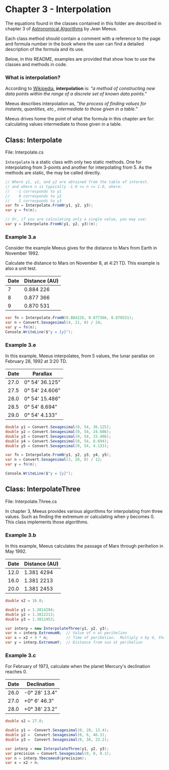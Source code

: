 # Chapter 3 - Interpolation
The equations found in the classes contained in this folder are described in chapter 3 of [Astronomical Algorithms](https://www.willbell.com/math/mc1.htm) by Jean Meeus.

Each class method should contain a comment with a reference to the page and formula number in the book where the user can find a detailed description of the formula and its use.

Below, in this README, examples are provided that show how to use the classes and methods in code.

### What is interpolation?
According to [Wikipedia](https://en.wikipedia.org/wiki/Interpolation), **interpolation** is: _"a method of constructing new data points within the range of a discrete set of known data points."_

Meeus describes interpolation as, _"the process of finding values for instants, quantities, etc., intermediate to those given in a table."_

Meeus drives home the point of what the formula in this chapter are for: calculating values intermediate to those given in a table.

## Class: Interpolate
File: Interpolate.cs

`Interpolate` is a static class with only two static methods.  One for interpolating from 3-points and another for interpolating from 5.  As the methods are static, the may be called directly.

```csharp
// Where y1, y2, and y2 are obtained from the table of interest.
// and where n is typically -1.0 <= n <= 1.0, where:
//   -1 corresponds to y1
//    0 corresponds to y2
//    1 corresponds to y3
var fn = Interpolate.FromN(y1, y2, y3);
var y = fn(n);

// Or, if you are calculating only a single value, you may use:
var y = Interpolate.FromN(y1, y2, y3)(n);
```
### Example 3.a
Consider the example Meeus gives for the distance to Mars from Earth in November 1992.

Calculate the distance to Mars on November 8, at 4:21 TD.  This example is also a unit test.

Date | Distance (AU)
--- | ---
7 | 0.884 226
8 | 0.877 366
9 | 0.870 531

```csharp
var fn = Interpolate.FromN(0.884226, 0.877366, 0.870531);
var n = Convert.Sexagesimal(4, 21, 0) / 24;
var y = fn(n);
Console.WriteLine($"y = {y}");
```
### Example 3.e
In this example, Meeus interpolates, from 5 values, the lunar parallax on February 28, 1992 at 3:20 TD.

Date | Parallax
--- | ---
27.0 | 0&deg; 54' 36.125"
27.5 | 0&deg; 54' 24.606"
28.0 | 0&deg; 54' 15.486"
28.5 | 0&deg; 54' 8.694"
29.0 | 0&deg; 54' 4.133"

```csharp
double y1 = Convert.Sexagesimal(0, 54, 36.125);
double y2 = Convert.Sexagesimal(0, 54, 24.606);
double y3 = Convert.Sexagesimal(0, 54, 15.486);
double y4 = Convert.Sexagesimal(0, 54, 8.694);
double y5 = Convert.Sexagesimal(0, 54, 4.133);

var fn = Interpolate.FromN(y1, y2, y3, y4, y5);
var n = Convert.Sexagesimal(3, 20, 0) / 12;
var y = fn(n);

Console.WriteLine($"y = {y}");
```
## Class: InterpolateThree
File: Interpolate.Three.cs

In chapter 3, Meeus provides various algorithms for interpolating from three values.  Such as finding the extremum or calculating when y becomes 0.  This class implements those algorithms.
### Example 3.b
In this example, Meeus calculates the passage of Mars through perihelion in May 1992.

Date | Distance (AU)
--- | ---
12.0 | 1.381 4294
16.0 | 1.381 2213
20.0 | 1.381 2453
```csharp
double x2 = 16.0;

double y1 = 1.3814294;
double y2 = 1.3812213;
double y3 = 1.3812453;

var interp = new InterpolateThree(y1, y2, y3);
var n = interp.ExtremumN;  // Value of n at perihelion
var x = x2 + 4 * n;        // Time of perihelion.  Multiply n by 4, the table interval
var y = interp.ExtremumY;  // Distance from sun at perihelion
```
### Example 3.c
For February of 1973, calculate when the planet Mercury's declination reaches 0.

Date | Declination
--- | ---
26.0 | -0&deg; 28' 13.4"
27.0 | +0&deg; 6' 46.3"
28.0 | +0&deg; 38' 23.2"

```csharp
double x2 = 27.0;

double y1 = -Convert.Sexagesimal(0, 28, 13.4);
double y2 =  Convert.Sexagesimal(0, 6, 46.3);
double y3 =  Convert.Sexagesimal(0, 38, 23.2);

var interp = new InterpolateThree(y1, y2, y3);
var precision = Convert.Sexagesimal(0, 0, 0.1);
var n = interp.Ybecomes0(precision);
var x = x2 + n;
```
